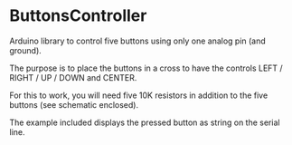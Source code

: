 # ButtonsController

Arduino library to control five buttons using only one analog pin (and ground). 

The purpose is to place the buttons in a cross to have the controls LEFT / RIGHT / UP / DOWN and CENTER.

For this to work, you will need five 10K resistors in addition to the five buttons (see schematic enclosed).

The example included displays the pressed button as string on the serial line.
